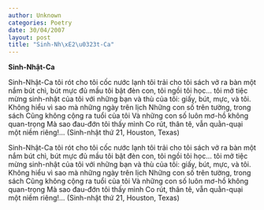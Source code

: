 ```yaml
---
author: Unknown
categories: Poetry
date: 30/04/2007
layout: post
title: "Sinh-Nh\xE2\u0323t-Ca"
---
```


**Sinh-Nhật-Ca**

Sinh-Nhật-Ca
tôi rót cho tôi cốc nước lạnh
tôi trải cho tôi sách vở ra bàn
một nắm bút chì, bút mực đủ mầu
tôi bật đèn con,
tôi ngồi tôi học...
tôi mở tiệc mừng sinh-nhật của tôi
   với
những bạn và thù của tôi:
giấy, bút, mực, và tôi.
Không hiểu vì sao mà những ngày trên lịch
Những con số trên tường, trong sách
Cũng không cộng ra tuổi của tôi
Và những con số luôn mơ-hồ không quan-trọng
Mà sao đau-đớn tôi thấy mình
Co rút, thân tê, vẫn quằn-quại một niềm riêng!...
(Sinh-nhật thứ 21, Houston, Texas)

Sinh-Nhật-Ca
tôi rót cho tôi cốc nước lạnh
tôi trải cho tôi sách vở ra bàn
một nắm bút chì, bút mực đủ mầu
tôi bật đèn con,
tôi ngồi tôi học...
tôi mở tiệc mừng sinh-nhật của tôi
   với
những bạn và thù của tôi:
giấy, bút, mực, và tôi.
Không hiểu vì sao mà những ngày trên lịch
Những con số trên tường, trong sách
Cũng không cộng ra tuổi của tôi
Và những con số luôn mơ-hồ không quan-trọng
Mà sao đau-đớn tôi thấy mình
Co rút, thân tê, vẫn quằn-quại một niềm riêng!...
(Sinh-nhật thứ 21, Houston, Texas)
